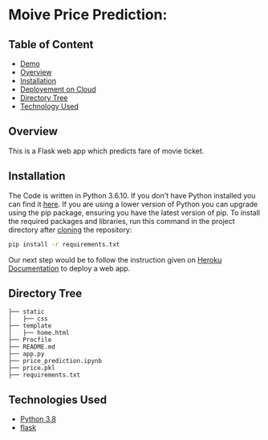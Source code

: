 # Moive Price  Prediction: 

## Table of Content
  * [Demo](#demo)
  * [Overview](#overview) 
  * [Installation](#installation)
  * [Deployement on Cloud](#deployement-on-heroku)
  * [Directory Tree](#directory-tree)
  * [Technology Used](#bug---feature-request)
 



## Overview
This is a Flask web app which predicts fare of  movie ticket.

 

## Installation
The Code is written in Python 3.6.10. If you don't have Python installed you can find it [here](https://www.python.org/downloads/). If you are using a lower version of Python you can upgrade using the pip package, ensuring you have the latest version of pip. To install the required packages and libraries, run this command in the project directory after [cloning](https://www.howtogeek.com/451360/how-to-clone-a-github-repository/) the repository:
```bash
pip install -r requirements.txt
```
 

Our next step would be to follow the instruction given on [Heroku Documentation](https://devcenter.heroku.com/articles/getting-started-with-python) to deploy a web app.

## Directory Tree 
```
├── static 
│   ├── css
├── template
│   ├── home.html
├── Procfile
├── README.md
├── app.py
├── price_prediction.ipynb
├── price.pkl
├── requirements.txt
```

## Technologies Used
 


* [Python 3.8](#python3.8)
* [flask](#flask) 



 

 